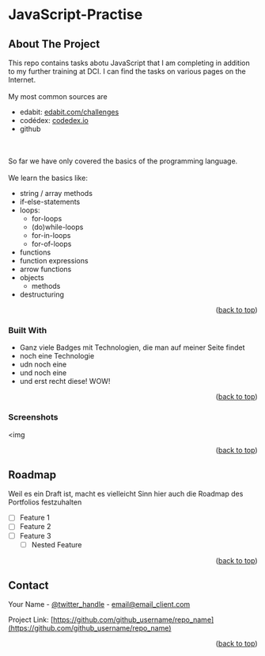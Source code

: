 # JavaScript-Practise

## About The Project
This repo contains tasks abotu JavaScript that I am completing in addition to my further training at DCI. I can find the tasks on various pages on the Internet. 
<br><br>
My most common sources are

* edabit: <a href="https://edabit.com/challenges"> edabit.com/challenges</a>
* codédex: <a href="https://www.codedex.io/"> codedex.io</a>
* github

<br><br>
So far we have only covered the basics of the programming language. 
<br><br>
We learn the basics like:

* string / array methods
* if-else-statements
* loops:
  * for-loops
  * (do)while-loops
  * for-in-loops
  * for-of-loops
*   functions
  * function expressions
  * arrow functions
* objects
  * methods
* destructuring

<p align="right">(<a href="#readme-top">back to top</a>)</p>


### Built With
* Ganz viele Badges mit Technologien, die man auf meiner Seite findet
* noch eine Technologie
* udn noch eine
* und noch eine
* und erst recht diese! WOW!

<p align="right">(<a href="#readme-top">back to top</a>)</p>

### Screenshots
<img 


<p align="right">(<a href="#readme-top">back to top</a>)</p>

<!-- ROADMAP -->
## Roadmap
Weil es ein Draft ist, macht es vielleicht Sinn hier auch die Roadmap des Portfolios festzuhalten

- [ ] Feature 1
- [ ] Feature 2
- [ ] Feature 3
    - [ ] Nested Feature

<p align="right">(<a href="#readme-top">back to top</a>)</p>


<!-- CONTACT -->
## Contact

Your Name - [@twitter_handle](https://twitter.com/twitter_handle) - email@email_client.com

Project Link: [https://github.com/github_username/repo_name](https://github.com/github_username/repo_name)

<p align="right">(<a href="#readme-top">back to top</a>)</p>

